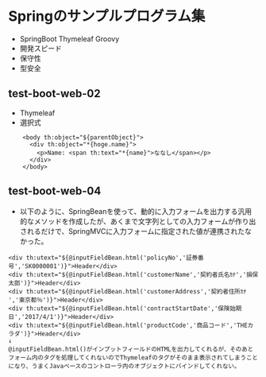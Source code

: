 Springのサンプルプログラム集
========================


* SpringBoot Thymeleaf Groovy
* 開発スピード
* 保守性
* 型安全


test-boot-web-02
-------------------

* Thymeleaf
* 選択式

```
    <body th:object="${parentObject}">
      <div th:object="*{hoge.name}">
        <p>Name: <span th:text="*{name}">ななし</span></p>
      </div>
    </body>
```


test-boot-web-04
------------------
* 以下のように、SpringBeanを使って、動的に入力フォームを出力する汎用的なメソッドを作成したが、あくまで文字列としての入力フォームが作り出されるだけで、SpringMVCに入力フォームに指定された値が連携されたなかった。

```
<div th:utext="${@inputFieldBean.html('policyNo','証券番号','SK0000001')}">Header</div>
<div th:utext="${@inputFieldBean.html('customerName','契約者氏名ｶﾅ','損保太郎')}">Header</div>
<div th:utext="${@inputFieldBean.html('customerAddress','契約者住所ｶﾅ ','東京都％')}">Header</div>
<div th:utext="${@inputFieldBean.html('contractStartDate','保険始期日','2017/4/1')}">Header</div>
<div th:utext="${@inputFieldBean.html('productCode','商品コード','THEカラダ')}">Header</div>
↓
@inputFieldBean.html()がインプットフィールドのHTMLを出力してくれるが、そのあとフォーム内のタグを処理してくれないのでThymeleafのタグがそのまま表示されてしまうことになり、うまくJavaベースのコントローラ内のオブジェクトにバインドしてくれない。
```
